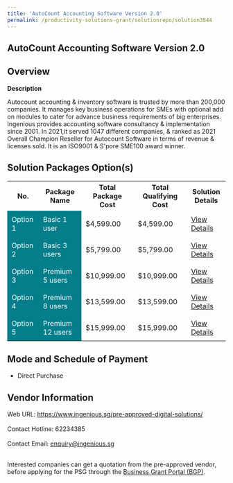 ```yaml
---
title: 'AutoCount Accounting Software Version 2.0'
permalink: /productivity-solutions-grant/solutionrepo/solution3844
---
```


## AutoCount Accounting Software Version 2.0

## Overview

**Description**

Autocount accounting & inventory software is trusted by more than 200,000 companies. It manages key business operations for SMEs with optional add on modules to cater for advance business requirements of big enterprises. Ingenious provides accounting software consultancy & implementation since 2001. In 2021,it served 1047 different companies, & ranked as 2021 Overall Champion Reseller for Autocount Software in terms of revenue & licenses sold. It is an ISO9001 & S'pore SME100 award winner.

## Solution Packages Option(s)

<table>
<tr>
<th><b>No.</b></th>
<th><b>Package Name</b></th>
<th><b>Total Package Cost</b></th>
<th><b>Total Qualifying Cost</b></th>
<th><b>Solution Details</b></th>
</tr>
<tr>
<td style='padding: 10px; background-color: #037E8A; color: #FFFFFF;'>Option 1</td>
<td style='padding: 10px; background-color: #037E8A; color: #FFFFFF;'>Basic 1 user</td>
<td style='padding: 10px;'>$4,599.00</td>
<td style='padding: 10px;'>$4,599.00</td>
<td style='padding: 10px;'><a href='/images/psg/Desensitised_Ingenious_Annex3_CR_wef_22dec22_Part_1.pdf' target='_blank'>View Details</a></td>
</tr>
<tr>
<td style='padding: 10px; background-color: #037E8A; color: #FFFFFF;'>Option 2</td>
<td style='padding: 10px; background-color: #037E8A; color: #FFFFFF;'>Basic 3 users</td>
<td style='padding: 10px;'>$5,799.00</td>
<td style='padding: 10px;'>$5,799.00</td>
<td style='padding: 10px;'><a href='/images/psg/Desensitised_Ingenious_Annex3_CR_wef_22dec22_Part_2.pdf' target='_blank'>View Details</a></td>
</tr>
<tr>
<td style='padding: 10px; background-color: #037E8A; color: #FFFFFF;'>Option 3</td>
<td style='padding: 10px; background-color: #037E8A; color: #FFFFFF;'>Premium 5 users</td>
<td style='padding: 10px;'>$10,999.00</td>
<td style='padding: 10px;'>$10,999.00</td>
<td style='padding: 10px;'><a href='/images/psg/Desensitised_Ingenious_Annex3_CR_wef_22dec22_Part_3.pdf' target='_blank'>View Details</a></td>
</tr>
<tr>
<td style='padding: 10px; background-color: #037E8A; color: #FFFFFF;'>Option 4</td>
<td style='padding: 10px; background-color: #037E8A; color: #FFFFFF;'>Premium 8 users</td>
<td style='padding: 10px;'>$13,599.00</td>
<td style='padding: 10px;'>$13,599.00</td>
<td style='padding: 10px;'><a href='/images/psg/Desensitised_Ingenious_Annex3_CR_wef_22dec22_Part_4.pdf' target='_blank'>View Details</a></td>
</tr>
<tr>
<td style='padding: 10px; background-color: #037E8A; color: #FFFFFF;'>Option 5</td>
<td style='padding: 10px; background-color: #037E8A; color: #FFFFFF;'>Premium 12 users</td>
<td style='padding: 10px;'>$15,999.00</td>
<td style='padding: 10px;'>$15,999.00</td>
<td style='padding: 10px;'><a href='/images/psg/Desensitised_Ingenious_Annex3_CR_wef_22dec22_Part_5.pdf' target='_blank'>View Details</a></td>
</tr>
</table>

## Mode and Schedule of Payment

 - Direct Purchase

## Vendor Information

 Web URL: https://www.ingenious.sg/pre-approved-digital-solutions/ <br><br>Contact Hotline: 62234385 <br><br>Contact Email: enquiry@ingenious.sg <br><br>

Interested companies can get a quotation from the pre-approved vendor, before applying for the PSG through the <a href='https://www.businessgrants.gov.sg/' target='_blank' rel='noopener'>Business Grant Portal (BGP)</a>.

<script src="/jquery/resize-tables.js"></script>
